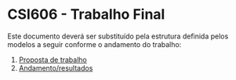 # **CSI606 - Trabalho Final**

Este documento deverá ser substituído pela estrutura definida pelos modelos a seguir conforme o andamento do trabalho:

1. [Proposta de trabalho](./01-proposal.md)
1. [Andamento/resultados](./02-final-version.md)
